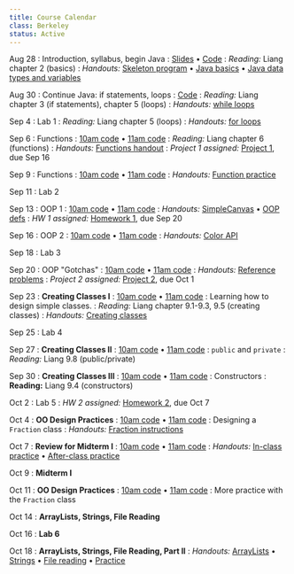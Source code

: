 ```yaml
---
title: Course Calendar
class: Berkeley
status: Active
---
```


Aug 28
: Introduction, syllabus, begin Java
   : [Slides](lectures/intro/intro-1-slides.pdf) • [Code](lectures/intro/day1code.txt)
: *Reading:* Liang chapter 2 (basics)
: *Handouts:* [Skeleton program](lectures/intro/java-first-program.pdf) • [Java basics](lectures/intro/java-basics.pdf) • [Java data types and variables](lectures/intro/java-types-and-vars.pdf)


Aug 30
: Continue Java: if statements, loops
   : [Code](lectures/intro/randomNumberCode.txt)
: *Reading:* Liang chapter 3 (if statements), chapter 5 (loops)
: *Handouts:* [while loops](lectures/intro/while-loops-handout.pdf)

Sep 4
: Lab 1
: *Reading:* Liang chapter 5 (loops)
: *Handouts:* [for loops](lectures/intro/for-loops-handout.pdf)

Sep 6
: Functions
	: [10am code](https://github.com/pkirlin/cs142-f24-inclass/blob/10am/src/functions/FunctionPractice.java) •
	[11am code](https://github.com/pkirlin/cs142-f24-inclass/blob/11am/src/functions/FunctionPractice.java)
: *Reading:* Liang chapter 6 (functions)
: *Handouts:* [Functions handout](lectures/intro/functions-handout.pdf)
: *Project 1 assigned:* [Project 1](projects/proj1), due Sep 16

Sep 9
: Functions
	: [10am code](https://github.com/pkirlin/cs142-f24-inclass/blob/10am/src/functions/FunctionPractice.java) •
	[11am code](https://github.com/pkirlin/cs142-f24-inclass/blob/11am/src/functions/FunctionPractice.java)
: *Handouts:* [Function practice](lectures/intro/functions-practice.pdf)

Sep 11
: Lab 2

Sep 13
: OOP 1
	: [10am code](https://github.com/pkirlin/cs142-f24-inclass/blob/10am/src/oop1/) •
	[11am code](https://github.com/pkirlin/cs142-f24-inclass/blob/11am/src/oop1)
: *Handouts:* [SimpleCanvas](lectures/oop/simplecanvas-api.pdf) • [OOP defs](lectures/oop/oop-defs.pdf)
: *HW 1 assigned:* [Homework 1](homework/hw1), due Sep 20

Sep 16
: OOP 2
	: [10am code](https://github.com/pkirlin/cs142-f24-inclass/blob/10am/src/oop1/) •
	[11am code](https://github.com/pkirlin/cs142-f24-inclass/blob/11am/src/oop1)
: *Handouts:* [Color API](lectures/oop/color-api.pdf)

Sep 18
: Lab 3

Sep 20
: OOP "Gotchas"
	: [10am code](https://github.com/pkirlin/cs142-f24-inclass/blob/10am/src/oop1/Gotchas.java) •
	[11am code](https://github.com/pkirlin/cs142-f24-inclass/blob/11am/src/oop1/Gotchas.java)
: *Handouts:* [Reference problems](lectures/oop/reference-problems.pdf)
: *Project 2 assigned:* [Project 2](projects/proj2), due Oct 1

Sep 23
: **Creating Classes I**
	: [10am code](https://github.com/pkirlin/cs142-f24-inclass/blob/10am/src/oop1/) •
	[11am code](https://github.com/pkirlin/cs142-f24-inclass/blob/11am/src/oop1)
: Learning how to design simple classes.
: *Reading:* Liang chapter 9.1-9.3, 9.5 (creating classes)
: *Handouts:* [Creating classes](lectures/oop/oop-creating-classes-handout.pdf)

Sep 25
: Lab 4

Sep 27
: **Creating Classes II**
	: [10am code](https://github.com/pkirlin/cs142-f24-inclass/blob/10am/src/oop1/) •
	[11am code](https://github.com/pkirlin/cs142-f24-inclass/blob/11am/src/oop1)
: `public` and `private`
: *Reading:* Liang 9.8 (public/private)

Sep 30
: **Creating Classes III**
	: [10am code](https://github.com/pkirlin/cs142-f24-inclass/blob/10am/src/oop1/) •
	[11am code](https://github.com/pkirlin/cs142-f24-inclass/blob/11am/src/oop1)
: Constructors
: **Reading:** Liang 9.4 (constructors)

Oct 2
: Lab 5
: *HW 2 assigned:* [Homework 2](homework/hw2), due Oct 7

Oct 4
: **OO Design Practices**
	: [10am code](https://github.com/pkirlin/cs142-f24-inclass/blob/10am/src/fraction) •
	[11am code](https://github.com/pkirlin/cs142-f24-inclass/blob/11am/src/fraction)
: Designing a `Fraction` class
: *Handouts:* [Fraction instructions](lectures/oop/fraction-class-handout.pdf)

Oct 7
: **Review for Midterm I**
	: [10am code](https://github.com/pkirlin/cs142-f24-inclass/blob/10am/src/midterm1/MidtermPractice.java) •
	[11am code](https://github.com/pkirlin/cs142-f24-inclass/blob/11am/src/midterm1/MidtermPractice.java)
: *Handouts:* [In-class practice](lectures/midterm1prep/midterm1-prac-inclass.pdf) • [After-class practice](lectures/midterm1prep/midterm1-prac-additional.pdf)

Oct 9
: **Midterm I**

Oct 11
: **OO Design Practices**
	: [10am code](https://github.com/pkirlin/cs142-f24-inclass/blob/10am/src/fraction) •
	[11am code](https://github.com/pkirlin/cs142-f24-inclass/blob/11am/src/fraction)
: More practice with the `Fraction` class

Oct 14
: **ArrayLists, Strings, File Reading**

Oct 16
: **Lab 6**

Oct 18
: **ArrayLists, Strings, File Reading, Part II**
: *Handouts:* [ArrayLists](lectures/arraylists-str/arraylists-handout.pdf) • [Strings](lectures/arraylists-str/strings-handout.pdf) • [File reading](lectures/arraylists-str/file-reading.pdf) • [Practice](lectures/arraylists-str/practice.pdf)
